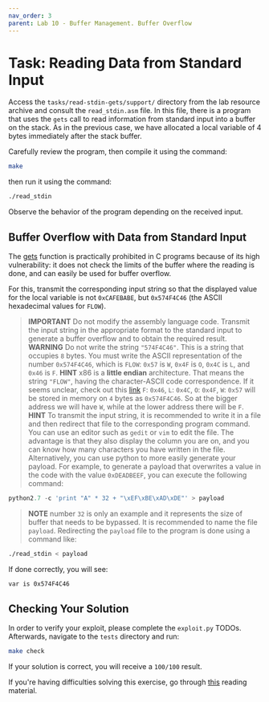 ```yaml
---
nav_order: 3
parent: Lab 10 - Buffer Management. Buffer Overflow
---
```


# Task: Reading Data from Standard Input

Access the `tasks/read-stdin-gets/support/` directory from the lab resource archive and consult the `read_stdin.asm` file.
In this file, there is a program that uses the `gets` call to read information from standard input into a buffer on the stack.
As in the previous case, we have allocated a local variable of 4 bytes immediately after the stack buffer.

Carefully review the program, then compile it using the command:

```Bash
make
```

then run it using the command:

```Bash
./read_stdin
```

Observe the behavior of the program depending on the received input.

## Buffer Overflow with Data from Standard Input

The [gets](https://man7.org/linux/man-pages/man3/gets.3.html) function is practically prohibited in C programs because of its high vulnerability:
it does not check the limits of the buffer where the reading is done, and can easily be used for buffer overflow.

For this, transmit the corresponding input string so that the displayed value for the local variable is not `0xCAFEBABE`, but `0x574F4C46` (the ASCII hexadecimal values for `FLOW`).

> **IMPORTANT** Do not modify the assembly language code.
> Transmit the input string in the appropriate format to the standard input to generate a buffer overflow and to obtain the required result.
> **WARNING** Do not write the string `"574F4C46"`.
This is a string that occupies `8` bytes.
> You must write the ASCII representation of the number `0x574F4C46`, which is `FLOW`:
> `0x57` is `W`, `0x4F` is `O`, `0x4C` is `L`, and `0x46` is `F`.
> **HINT** x86 is a **little endian** architecture.
> That means the string `"FLOW"`, having the character-ASCII code correspondence. If it seems unclear, check out this [link](https://www.geeksforgeeks.org/little-and-big-endian-mystery/)
> `F`: `0x46`, `L`: `0x4C`, `O`: `0x4F`, `W`: `0x57` will be stored in memory on `4` bytes as `0x574F4C46`.
> So at the bigger address we will have `W`, while at the lower address there will be `F`.
> **HINT** To transmit the input string, it is recommended to write it in a file and then redirect that file to the corresponding program command.
> You can use an editor such as `gedit` or `vim` to edit the file.
> The advantage is that they also display the column you are on, and you can know how many characters you have written in the file.
> Alternatively, you can use python to more easily generate your payload.
> For example, to generate a payload that overwrites a value in the code with the value `0xDEADBEEF`, you can execute the following command:

```python
python2.7 -c 'print "A" * 32 + "\xEF\xBE\xAD\xDE"' > payload
```

> **NOTE** number `32` is only an example and it represents the size of buffer that needs to be bypassed.
> It is recommended to name the file `payload`. Redirecting the `payload` file to the program is done using a command like:

```Bash
./read_stdin < payload
```

If done correctly, you will see:

```Bash
var is 0x574F4C46
```

## Checking Your Solution

In order to verify your exploit, please complete the `exploit.py` TODOs. Afterwards, navigate to the `tests` directory and run:

```Bash
make check
```

If your solution is correct, you will receive a `100/100` result.

If you're having difficulties solving this exercise, go through [this](../../reading/buffers-intro.md) reading material.

